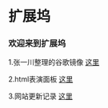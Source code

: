   #  扩展坞
 
  ###  欢迎来到扩展坞
 
 1.张一川整理的谷歌镜像
 [这里](google_jx)

 2.html表演面板
 [这里](html)

3.网站更新记录
[这里](gx)

